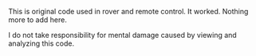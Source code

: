 This is original code used in rover and remote control. It worked. Nothing more to add here.

I do not take responsibility for mental damage caused by viewing and analyzing this code.